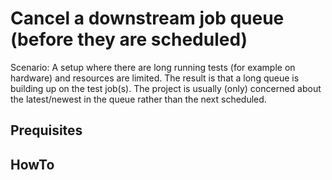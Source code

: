 # Cancel a downstream job queue (before they are scheduled)

Scenario: A setup where there are long running tests (for example on hardware) and resources are limited. The result is that a long queue 
is building up on the test job(s). The project is usually (only) concerned about the latest/newest in the queue rather than the next scheduled.

## Prequisites

## HowTo